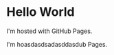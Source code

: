 <!DOCTYPE html>
<html>
<body>
<h1>Hello World</h1>
<p>I'm hosted with GitHub Pages.</p>
<p>I'm hoasdasdsadasddasdub Pages.</p>
</body>
</html>
